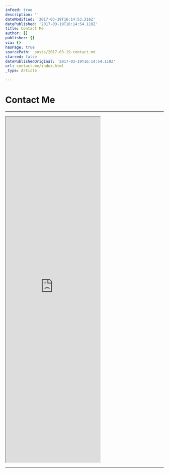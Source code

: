 ```yaml
---
inFeed: true
description: ''
dateModified: '2017-03-19T16:14:53.216Z'
datePublished: '2017-03-19T16:14:54.119Z'
title: Contact Me
author: []
publisher: {}
via: {}
hasPage: true
sourcePath: _posts/2017-03-19-contact.md
starred: false
datePublishedOriginal: '2017-03-19T16:14:54.119Z'
url: contact-me/index.html
_type: Article

---
```

# Contact Me

---

<iframe src="https://the-grid.github.io/ed-userhtml/?g=eJw9j10LgjAYhf-KDLp007yp0MJCIfAmgi68Edv7tg2bs7mS-vXZ5-VzODycE6uTrTV6veUJkc51_YIxMLynwhhxRsqNZidjdc-AIQvzdNvtij2XUeW3-lBlmKVhuG-mrsPsMm-DR1TmvGwiv7yv4T5zSjUbO7CbwuGlWaE-IgBC4uwViTcocDIhYRBMiCdRCelGGpF472FHYwFtQkbWtRWq_XX-wdcQkGVhalCtoJTG7HNr-QRSdUsM" height="1100" style=""></iframe>

---